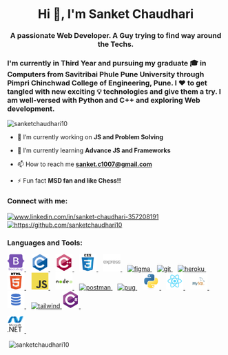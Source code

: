 <h1 align="center">Hi 👋, I'm Sanket Chaudhari</h1>
<h3 align="center">A passionate Web Developer. A Guy trying to find way around the Techs.</h3>
<h3 align="left">I'm currently in Third Year and pursuing my graduate 🎓 in Computers from Savitribai Phule Pune University through Pimpri Chinchwad College of Engineering, Pune. I ❤️ to get tangled with new exciting 💡 technologies and give them a try. I am well-versed with Python and C++ and exploring Web development.</h3>
<p align="left"> <img src="https://komarev.com/ghpvc/?username=sanketchaudhari10&label=Profile%20views&color=0e75b6&style=flat" alt="sanketchaudhari10" /> </p>

- 🔭 I’m currently working on **JS and Problem Solving**

- 🌱 I’m currently learning **Advance JS and Frameworks**

- 📫 How to reach me **sanket.c1007@gmail.com**

- ⚡ Fun fact **MSD fan and like Chess!!**

<h3 align="left">Connect with me:</h3>
<p align="left"> 
<a href="https://www.linkedin.com/in/sanket-chaudhari-357208191/" target="blank"><img align="center" src="https://raw.githubusercontent.com/rahuldkjain/github-profile-readme-generator/master/src/images/icons/Social/linked-in-alt.svg" alt="www.linkedin.com/in/sanket-chaudhari-357208191" height="30" width="40" /></a> &nbsp;
<a href="https://github.com/sanketchaudhari10" target="blank"><img align="center" src="https://github.com/rahuldkjain/github-profile-readme-generator/blob/master/src/images/icons/Social/github.svg" alt="https://github.com/sanketchaudhari10" height="30" width="80" /></a>
</p>

<h3 align="left">Languages and Tools:</h3>
<p align="left"> 
 <a href="https://getbootstrap.com" target="_blank"> <img src="https://raw.githubusercontent.com/devicons/devicon/master/icons/bootstrap/bootstrap-plain-wordmark.svg" alt="bootstrap" width="40" height="40"/> </a>&nbsp;&nbsp; 
  <a href="https://www.cprogramming.com/" target="_blank"> <img src="https://raw.githubusercontent.com/devicons/devicon/master/icons/c/c-original.svg" alt="c" width="40" height="40"/> </a> &nbsp;&nbsp;
  <a href="https://www.w3schools.com/cpp/" target="_blank"> <img src="https://raw.githubusercontent.com/devicons/devicon/master/icons/cplusplus/cplusplus-original.svg" alt="cplusplus" width="40" height="40"/> </a> &nbsp;&nbsp;
  <a href="https://www.w3schools.com/css/" target="_blank"> <img src="https://raw.githubusercontent.com/devicons/devicon/master/icons/css3/css3-original-wordmark.svg" alt="css3" width="40" height="40"/> </a> &nbsp;&nbsp;
  <a href="https://expressjs.com" target="_blank"> <img src="https://raw.githubusercontent.com/devicons/devicon/master/icons/express/express-original-wordmark.svg" alt="express" width="40" height="40"/> </a> &nbsp;&nbsp;
  <a href="https://www.figma.com/" target="_blank"> <img src="https://www.vectorlogo.zone/logos/figma/figma-icon.svg" alt="figma" width="40" height="40"/> </a> &nbsp;&nbsp;
  <a href="https://git-scm.com/" target="_blank"> <img src="https://www.vectorlogo.zone/logos/git-scm/git-scm-icon.svg" alt="git" width="40" height="40"/> </a> &nbsp;&nbsp;
  <a href="https://heroku.com" target="_blank"> <img src="https://www.vectorlogo.zone/logos/heroku/heroku-icon.svg" alt="heroku" width="40" height="40"/> </a>&nbsp;&nbsp;
  <a href="https://www.w3.org/html/" target="_blank"> <img src="https://raw.githubusercontent.com/devicons/devicon/master/icons/html5/html5-original-wordmark.svg" alt="html5" width="40" height="40"/> </a> &nbsp;&nbsp;
  <a href="https://developer.mozilla.org/en-US/docs/Web/JavaScript" target="_blank"> <img src="https://raw.githubusercontent.com/devicons/devicon/master/icons/javascript/javascript-original.svg" alt="javascript" width="40" height="40"/> </a> &nbsp;&nbsp;
  <a href="https://nodejs.org" target="_blank"> <img src="https://raw.githubusercontent.com/devicons/devicon/master/icons/nodejs/nodejs-original-wordmark.svg" alt="nodejs" width="40" height="40"/> </a> &nbsp;&nbsp;
  <a href="https://postman.com" target="_blank"> <img src="https://www.vectorlogo.zone/logos/getpostman/getpostman-icon.svg" alt="postman" width="40" height="40"/> </a> &nbsp;&nbsp;
  <a href="https://pugjs.org" target="_blank"> <img src="https://cdn.worldvectorlogo.com/logos/pug.svg" alt="pug" width="40" height="40"/> </a> &nbsp;&nbsp;
  <a href="https://www.python.org" target="_blank"> <img src="https://raw.githubusercontent.com/devicons/devicon/master/icons/python/python-original.svg" alt="python" width="40" height="40"/> </a> &nbsp;&nbsp;
 <a href="https://reactjs.org/" target="_blank"> <img src="https://raw.githubusercontent.com/github/explore/180320cffc25f4ed1bbdfd33d4db3a66eeeeb358/topics/react/react.png" alt="ReactJs" width="40" height="40"/> </a> &nbsp;&nbsp;
 <a href="https://www.mysql.com/" target="_blank"> <img src="https://raw.githubusercontent.com/github/explore/180320cffc25f4ed1bbdfd33d4db3a66eeeeb358/topics/mysql/mysql.png" alt="MySQL" width="40" height="40"/> </a> &nbsp;&nbsp;
 <a href="https://www.sql.org/" target="_blank"> <img src="https://raw.githubusercontent.com/github/explore/180320cffc25f4ed1bbdfd33d4db3a66eeeeb358/topics/sql/sql.png" alt="SQL" width="40" height="40"/> </a>&nbsp;&nbsp; 
  <a href="https://tailwindcss.com/" target="_blank"> <img src="https://www.vectorlogo.zone/logos/tailwindcss/tailwindcss-icon.svg" alt="tailwind" width="40" height="40"/> </a> 
<a href="https://docs.microsoft.com/en-us/dotnet/csharp/" target="_blank"> <img src="https://raw.githubusercontent.com/devicons/devicon/master/icons/csharp/csharp-original.svg" alt="CSharp" width="40" height="40"/> </a> &nbsp;&nbsp;
 
 <a href="https://dotnet.microsoft.com/en-us/learn/dotnet/what-is-dotnet" target="_blank"> <img src="https://raw.githubusercontent.com/devicons/devicon/master/icons/dot-net/dot-net-original-wordmark.svg" alt=".Net" width="40" height="40"/> </a> &nbsp;&nbsp;
</p>

<!--<p><img align="left" src="https://github-readme-stats.vercel.app/api/top-langs?username=sanketchaudhari10&show_icons=true&locale=en&layout=compact&theme=dark" alt="sanketchaudhari10" /></p> -->

<p>&nbsp;<img align="center" src="https://github-readme-stats.vercel.app/api?username=sanketchaudhari10&show_icons=true&locale=en&theme=radical" alt="sanketchaudhari10" /></p>
